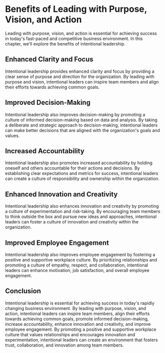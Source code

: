 Benefits of Leading with Purpose, Vision, and Action
=============================================================================

Leading with purpose, vision, and action is essential for achieving success in today's fast-paced and competitive business environment. In this chapter, we'll explore the benefits of intentional leadership.

Enhanced Clarity and Focus
--------------------------

Intentional leadership provides enhanced clarity and focus by providing a clear sense of purpose and direction for the organization. By leading with purpose and vision, intentional leaders can inspire team members and align their efforts towards achieving common goals.

Improved Decision-Making
------------------------

Intentional leadership also improves decision-making by promoting a culture of informed decision-making based on data and analysis. By taking a deliberate and strategic approach to decision-making, intentional leaders can make better decisions that are aligned with the organization's goals and values.

Increased Accountability
------------------------

Intentional leadership also promotes increased accountability by holding oneself and others accountable for their actions and decisions. By establishing clear expectations and metrics for success, intentional leaders can create a culture of responsibility and ownership within the organization.

Enhanced Innovation and Creativity
----------------------------------

Intentional leadership also enhances innovation and creativity by promoting a culture of experimentation and risk-taking. By encouraging team members to think outside the box and pursue new ideas and approaches, intentional leaders can foster a culture of innovation and creativity within the organization.

Improved Employee Engagement
----------------------------

Intentional leadership also improves employee engagement by fostering a positive and supportive workplace culture. By prioritizing relationships and promoting a culture of empathy, respect, and collaboration, intentional leaders can enhance motivation, job satisfaction, and overall employee engagement.

Conclusion
----------

Intentional leadership is essential for achieving success in today's rapidly changing business environment. By leading with purpose, vision, and action, intentional leaders can inspire team members, align their efforts towards achieving common goals, promote informed decision-making, increase accountability, enhance innovation and creativity, and improve employee engagement. By promoting a positive and supportive workplace culture that values relationships and encourages innovation and experimentation, intentional leaders can create an environment that fosters trust, collaboration, and innovation among team members.
